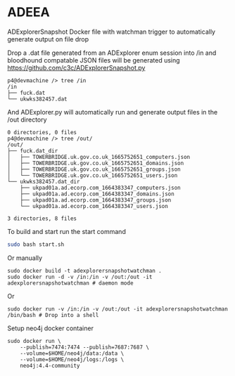 # ADEEA
ADExplorerSnapshot Docker file with watchman trigger to automatically generate output on file drop

Drop a .dat file generated from an ADExplorer enum session into /in and bloodhound compatable JSON files will be generated using 
https://github.com/c3c/ADExplorerSnapshot.py

```
p4@devmachine /> tree /in
/in
├── fuck.dat
└── ukwks382457.dat
```
And ADExplorer.py will automatically run and generate output files in the /out directory 
```
0 directories, 0 files
p4@devmachine /> tree /out/
/out/
├── fuck.dat_dir
│   ├── TOWERBRIDGE.uk.gov.co.uk_1665752651_computers.json
│   ├── TOWERBRIDGE.uk.gov.co.uk_1665752651_domains.json
│   ├── TOWERBRIDGE.uk.gov.co.uk_1665752651_groups.json
│   └── TOWERBRIDGE.uk.gov.co.uk_1665752651_users.json
└── ukwks382457.dat_dir
    ├── ukpad01a.ad.ecorp.com_1664383347_computers.json
    ├── ukpad01a.ad.ecorp.com_1664383347_domains.json
    ├── ukpad01a.ad.ecorp.com_1664383347_groups.json
    └── ukpad01a.ad.ecorp.com_1664383347_users.json

3 directories, 8 files
```

To build and start run the start command
```bash 
sudo bash start.sh
```
Or manually 
```
sudo docker build -t adexplorersnapshotwatchman .
sudo docker run -d -v /in:/in -v /out:/out -it adexplorersnapshotwatchman # daemon mode 
```
Or 
```
sudo docker run -v /in:/in -v /out:/out -it adexplorersnapshotwatchman /bin/bash # Drop into a shell 
```


Setup neo4j docker container
```
sudo docker run \
	--publish=7474:7474 --publish=7687:7687 \
	--volume=$HOME/neo4j/data:/data \
	--volume=$HOME/neo4j/logs:/logs \
	neo4j:4.4-community
```
